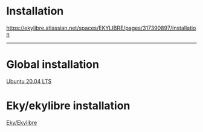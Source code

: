 # Installation

<https://ekylibre.atlassian.net/spaces/EKYLIBRE/pages/317390897/Installation>

* * *

# Global installation

[Ubuntu 20.04 LTS](/wiki/spaces/EKYLIBRE/pages/11829377/Ubuntu+20.04+LTS)

# Eky/ekylibre installation

[Eky/Ekylibre](/wiki/spaces/EKYLIBRE/pages/7405675)